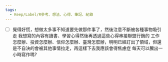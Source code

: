 ```yaml
---
tags:
  - Keep/Label/R參考、想法、心得、筆記、紀錄
---
```



- [ ] 覺得好慌，想做太多事不知道要先做那件事了，然後注意不斷被各種事物吸引走
我想寫的內容有讀書、學習心得然後再透過這些心得串接聯盟行銷的
工作怎麼辦、投資怎麼辦、信仰怎麼辦、臺灣怎麼辦，明明已經訂出了領域，但還是不自決的會被其他事情拉走，再這樣下去我應該會得焦慮症
每天可以騰出一小時寫作嗎?

